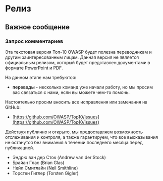 # Релиз

## Важное сообщение

### Запрос комментариев

Эта текстовая версия Топ-10 OWASP будет полезна переводчикам и другим заинтересованным лицам.
Данная версия не является официальным релизом, который будет представлен документами в формате PowerPoint и PDF.

На данном этапе нам требуются:

- **переводы** - несколько команд уже начали работу, но мы просим вас связаться с нами,
если вы можете чем-то помочь.

Настоятельно просим вносить все исправления или замечания на GitHub:

- [https://github.com/OWASP/Top10/issues](https://github.com/OWASP/Top10/issues)

Действуя публично и открыто, мы предоставляем возможность отслеживания и контроля, а также гарантируем,
что все высказывания не останутся без внимания в течении последнего месяца перед публикацией.

- Эндрю ван дер Сток (Andrew van der Stock)
- Брайан Глас (Brian Glas)
- Нейл Смитлайн (Neil Smithline)
- Торстен Гиглер (Torsten Gigler)